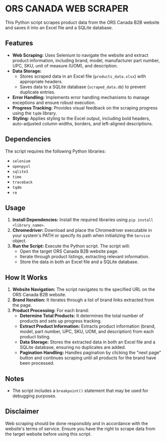 # ORS CANADA WEB SCRAPER

This Python script scrapes product data from the ORS Canada B2B website and saves it into an Excel file and a SQLite database.

## **Features**

*   **Web Scraping:** Uses Selenium to navigate the website and extract product information, including brand, model, manufacturer part number, UPC, SKU, unit of measure (UOM), and description.
*   **Data Storage:**
    *   Stores scraped data in an Excel file (`products_data.xlsx`) with appropriate headers.
    *   Saves data to a SQLite database (`scraped_data.db`) to prevent duplicate entries.
*   **Error Handling:** Implements error handling mechanisms to manage exceptions and ensure robust execution.
*   **Progress Tracking:** Provides visual feedback on the scraping progress using the `tqdm` library.
*   **Styling:** Applies styling to the Excel output, including bold headers, auto-adjusted column widths, borders, and left-aligned descriptions.

## **Dependencies**

The script requires the following Python libraries:

*   `selenium`
*   `openpyxl`
*   `sqlite3`
*   `time`
*   `traceback`
*   `tqdm`
*   `re`

## **Usage**

1.  **Install Dependencies:** Install the required libraries using `pip install <library_name>`.
2.  **Chromedriver:** Download and place the Chromedriver executable in your system's PATH or specify its path when initializing the `Service` object.
3.  **Run the Script:** Execute the Python script. The script will:
    *   Open the target ORS Canada B2B website page.
    *   Iterate through product listings, extracting relevant information.
    *   Store the data in both an Excel file and a SQLite database.

## **How It Works**

1.  **Website Navigation:** The script navigates to the specified URL on the ORS Canada B2B website.
2.  **Brand Iteration:** It iterates through a list of brand links extracted from the page.
3.  **Product Processing:** For each brand:
    *   **Determine Total Products:** It determines the total number of products and sets up progress tracking.
    *   **Extract Product Information:**  Extracts product information (brand, model, part number, UPC, SKU, UOM, and description) from each product listing.
    *   **Data Storage:** Stores the extracted data in both an Excel file and a SQLite database, ensuring no duplicates are added.
    *   **Pagination Handling:** Handles pagination by clicking the "next page" button and continues scraping until all products for the brand have been processed.

## **Notes**

*   The script includes a `breakpoint()` statement that may be used for debugging purposes.

## **Disclaimer**

Web scraping should be done responsibly and in accordance with the website's terms of service. Ensure you have the right to scrape data from the target website before using this script.
